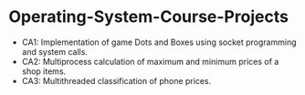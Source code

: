 # Operating-System-Course-Projects

* CA1: Implementation of game Dots and Boxes using socket programming and system calls.
* CA2: Multiprocess calculation of maximum and minimum prices of a shop items.
* CA3: Multithreaded classification of phone prices.